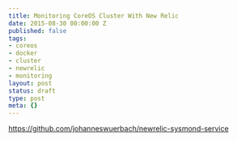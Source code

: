 ```yaml
---
title: Monitoring CoreOS Cluster With New Relic
date: 2015-08-30 00:00:00 Z
published: false
tags:
- coreos
- docker
- cluster
- newrelic
- monitoring
layout: post
status: draft
type: post
meta: {}
---
```


https://github.com/johanneswuerbach/newrelic-sysmond-service

